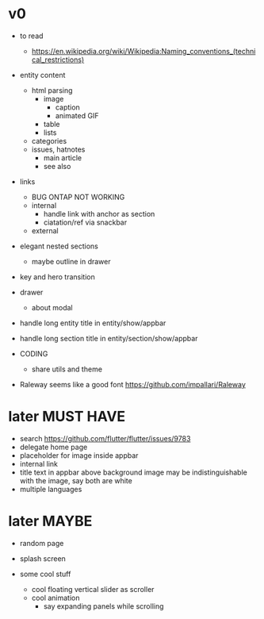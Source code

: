 # v0

- to read
  - https://en.wikipedia.org/wiki/Wikipedia:Naming_conventions_(technical_restrictions)

- entity content
  - html parsing
    - image
      - caption
      - animated GIF
    - table
    - lists
  - categories
  - issues, hatnotes
    - main article
    - see also

- links
  - BUG ONTAP NOT WORKING
  - internal
    - handle link with anchor as section
    - ciatation/ref via snackbar
  - external

- elegant nested sections
  - maybe outline in drawer

- key and hero transition

- drawer
  - about modal

- handle long entity title in entity/show/appbar
- handle long section title in entity/section/show/appbar

- CODING
  - share utils and theme

- Raleway seems like a good font https://github.com/impallari/Raleway

# later MUST HAVE

- search https://github.com/flutter/flutter/issues/9783
- delegate home page
- placeholder for image inside appbar
- internal link
- title text in appbar above background image may be indistinguishable with the image, say both are white
- multiple languages

# later MAYBE

- random page
- splash screen

- some cool stuff
  - cool floating vertical slider as scroller
  - cool animation
    - say expanding panels while scrolling
